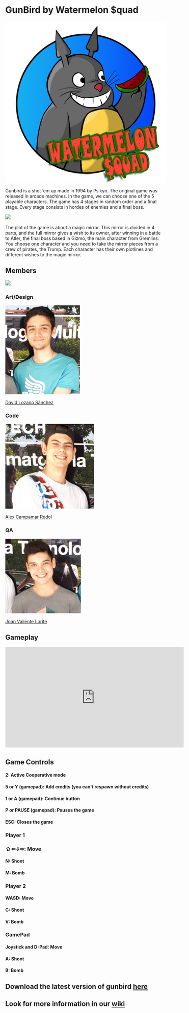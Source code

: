 



# GunBird by Watermelon $quad

![](logowatermelonsquad.png)

Gunbird is a shot ‘em up made in 1994 by Psikyo. The original game was released in arcade machines. In the game, we can choose one of the 5 playable characters. The game has 4 stages in random order and a final stage. Every stage consists in hordes of enemies and a final boss.

![](https://raw.githubusercontent.com/Acaree/Watermelon-Squad/8ccc09841408daf4000ac09222547f838b26a52b/Wiki/gunbird%20gameplay%201.png)

The plot of the game is about a magic mirror. This mirror is divided in 4 parts, and the full mirror gives a wish to its owner, after winning in a battle to Atler, the final boss based in Gizmo, the main character from Gremlins. You choose one character and you need to take the mirror pieces from a crew of pirates, the Trump. Each character has their own plotlines and different wishes to the magic mirror.


## Members
![](20170601_144636.jpg)
### Art/Design ###
![](Captura3.PNG)

[David Lozano Sánchez](https://github.com/DavidTheMaaster)

### Code ###
![](Captura.PNG)

[Alex Campamar Redol](https://github.com/Acaree)

### QA ###
![](Captura2.PNG)

[Joan Valiente Lorite](https://github.com/JoanValiente) 


## Gameplay

<iframe width="560" height="315" src="https://www.youtube.com/embed/zH_dhQdL6cw" frameborder="0" allowfullscreen></iframe>

## Game Controls

#### 2: Active Cooperative mode

#### 5 or Y (gamepad): Add credits (you can't respawn without credits)

#### 1 or A (gamepad): Continue button

#### P or PAUSE (gamepad): Pauses the game

#### ESC: Closes the game

### Player 1 ###
### ⇧⇦⇩⇨: Move

#### N: Shoot 

#### M: Bomb



### Player 2 ###

#### WASD: Move

#### C: Shoot

#### V: Bomb

### GamePad ###

#### Joystick and D-Pad: Move

#### A: Shoot

#### B: Bomb




## Download the latest version of gunbird [here](https://github.com/Acaree/WatermelonSquad/releases/download/1.0/Gunbird.1.0.zip)
## Look for more information in our [wiki](https://github.com/Acaree/WatermelonSquad/wiki)





